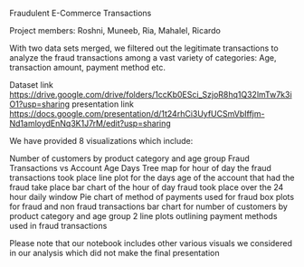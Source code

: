 Fraudulent E-Commerce Transactions 

Project members: Roshni, Muneeb, Ria, Mahalel, Ricardo

With two data sets merged, we filtered out the legitimate transactions to analyze the fraud transactions among a vast variety of categories: Age, transaction amount, payment method etc.

Dataset link https://drive.google.com/drive/folders/1ccKb0ESci_SzjoR8hq1Q32lmTw7k3iO1?usp=sharing
presentation link https://docs.google.com/presentation/d/1t24rhCi3UyfUCSmVbIffjm-Nd1amloydEnNq3K1J7rM/edit?usp=sharing

We have provided 8 visualizations which include:

Number of customers by product category and age group
Fraud Transactions vs Account Age Days Tree map for hour of day the fraud transactions took place line plot for the days age of the account that had the fraud take place bar chart of the hour of day fraud took place over the 24 hour daily window Pie chart of method of payments used for fraud box plots for fraud and non fraud transactions bar chart for number of customers by product category and age group 2 line plots outlining payment methods used in fraud transactions

Please note that our notebook includes other various visuals we considered in our analysis which did not make the final presentation
